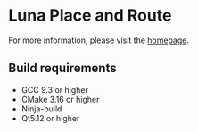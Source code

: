 # Luna Place and Route

For more information, please visit the [homepage](https://www.asicsforthemasses.com "Luna PnR homepage").


## Build requirements
* GCC 9.3 or higher
* CMake 3.16 or higher
* Ninja-build
* Qt5.12 or higher
